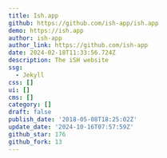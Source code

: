 ```yaml
---
title: Ish.app
github: https://github.com/ish-app/ish.app
demo: https://ish.app
author: ish-app
author_link: https://github.com/ish-app
date: 2024-02-18T11:33:56.724Z
description: The iSH website
ssg:
  - Jekyll
css: []
ui: []
cms: []
category: []
draft: false
publish_date: '2018-05-08T18:25:02Z'
update_date: '2024-10-16T07:57:59Z'
github_star: 176
github_fork: 13
---
```

